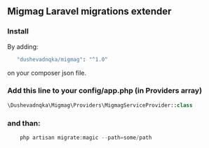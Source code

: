 ## Migmag Laravel migrations extender 

### Install

By adding: 
```sh
   "dushevadnqka/migmag": "^1.0"
```

on your composer json file.

### Add this line to your config/app.php (in Providers array)
```php
\Dushevadnqka\Migmag\Providers\MigmagServiceProvider::class
```
### and than:

```php
    php artisan migrate:magic --path=some/path
```